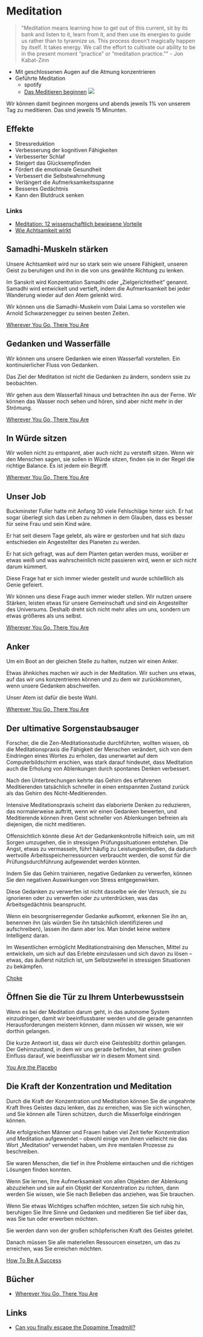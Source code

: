 # Meditation

> "Meditation means learning how to get out of this current, sit by its bank and listen to it, learn from it, and then use its energies to guide us rather than to tyrannize us. This process doesn’t magically happen by itself. It takes energy. We call the effort to cultivate our ability to be in the present moment “practice” or “meditation practice.”" - Jon Kabat-Zinn

- Mit geschlossenen Augen auf die Atmung konzentrieren
- Geführte Meditation
    + spotify
    + [Das Meditieren beginnen](https://open.spotify.com/episode/1Cojh3ByBDQiHiRj6siyMI?si=oSXg9MiMTc2NYR0zGeYJ5A&nd=1)
![](meditieren.jpeg)

Wir können damit beginnen morgens und abends jeweils 1% von unserem Tag zu meditieren. Das sind jeweils 15 Minunten.
    
## Effekte

- Stressreduktion
- Verbesserung der kognitiven Fähigkeiten
- Verbesserter Schlaf
- Steigert das Glücksempfinden
- Fördert die emotionale Gesundheit
- Verbessert die Selbstwahrnehmung
- Verlängert die Aufmerksamkeitsspanne
- Besseres Gedächtnis
- Kann den Blutdruck senken

### Links

- [Meditation: 12 wissenschaftlich bewiesene Vorteile](https://www.brainperform.de/meditation-vorteile/)
- [Wie Achtsamkeit wirkt](https://www.spektrum.de/news/meditation-wie-achtsamkeit-wirkt/1940368#Echobox=1640676407)

## Samadhi-Muskeln stärken

Unsere Achtsamkeit wird nur so stark sein wie unsere Fähigkeit, unseren Geist zu beruhigen und ihn in die von uns gewählte Richtung zu lenken.

Im Sanskrit wird Konzentration Samadhi oder „Zielgerichtetheit“ genannt. Samadhi wird entwickelt und vertieft, indem die Aufmerksamkeit bei jeder Wanderung wieder auf den Atem gelenkt wird.

Wir können uns die Samadhi-Muskeln vom Dalai Lama so vorstellen wie Arnold Schwarzenegger zu seinen besten Zeiten.

[Wherever You Go, There You Are](https://www.goodreads.com/book/show/14096.Wherever_You_Go_There_You_Are)

## Gedanken und Wasserfälle

Wir können uns unsere Gedanken wie einen Wasserfall vorstellen. Ein kontinuierlicher Fluss von Gedanken.

Das Ziel der Meditation ist nicht die Gedanken zu ändern, sondern ssie zu beobachten.

Wir gehen aus dem Wasserfall hinaus und betrachten ihn aus der Ferne. Wir können das Wasser noch sehen und hören, sind aber nicht mehr in der Strömung.

[Wherever You Go, There You Are](https://www.goodreads.com/book/show/14096.Wherever_You_Go_There_You_Are)

## In Würde sitzen

Wir wollen nicht zu entspannt, aber auch nicht zu versteift sitzen. Wenn wir den Menschen sagen, sie sollen in Würde sitzen, finden sie in der Regel die richtige Balance. Es ist jedem ein Begriff.

[Wherever You Go, There You Are](https://www.goodreads.com/book/show/14096.Wherever_You_Go_There_You_Are)

## Unser Job

Buckminster Fuller hatte mit Anfang 30 viele Fehlschläge hinter sich. Er hat sogar überlegt sich das Leben zu nehmen in dem Glauben, dass es besser für seine Frau und sein Kind wäre.

Er hat seit diesem Tage gelebt, als wäre er gestorben und hat sich dazu entschieden ein Angestellter des Planeten zu werden.

Er hat sich gefragt, was auf dem Planten getan werden muss, worüber er etwas weiß und was wahrscheinlich nicht passieren wird, wenn er sich nicht darum kümmert.

Diese Frage hat er sich immer wieder gestellt und wurde schließlich als Genie gefeiert.

Wir können uns diese Frage auch immer wieder stellen. Wir nutzen unsere Stärken, leisten etwas für unsere Gemeinschaft und sind ein Angestellter des Universums. Deshalb dreht sich nicht mehr alles um uns, sondern um etwas größeres als uns selbst.

[Wherever You Go, There You Are](https://www.goodreads.com/book/show/14096.Wherever_You_Go_There_You_Are)

## Anker

Um ein Boot an der gleichen Stelle zu halten, nutzen wir einen Anker. 

Etwas ähnkiches machen wir auch in der Meditation. Wir suchen uns etwas, auf das wir uns konzentrieren können und zu dem wir zurückkommen, wenn unsere Gedanken abschweifen.

Unser Atem ist dafür die beste Wahl. 

[Wherever You Go, There You Are](https://www.goodreads.com/book/show/14096.Wherever_You_Go_There_You_Are)

## Der ultimative Sorgenstaubsauger

Forscher, die die Zen-Meditationsstudie durchführten, wollten wissen, ob die Meditationspraxis die Fähigkeit der Menschen verändert, sich von dem Eindringen eines Wortes zu erholen, das unerwartet auf dem Computerbildschirm erschien, was stark darauf hindeutet, dass Meditation auch die Erholung von Ablenkungen durch spontanes Denken verbessert. 

Nach den Unterbrechungen kehrte das Gehirn des erfahrenen Meditierenden tatsächlich schneller in einen entspannten Zustand zurück als das Gehirn des Nicht-Meditierenden. 

Intensive Meditationspraxis scheint das elaborierte Denken zu reduzieren, das normalerweise auftritt, wenn wir einen Gedanken bewerten, und Meditierende können ihren Geist schneller von Ablenkungen befreien als diejenigen, die nicht meditieren.

Offensichtlich könnte diese Art der Gedankenkontrolle hilfreich sein, um mit Sorgen umzugehen, die in stressigen Prüfungssituationen entstehen. Die Angst, etwas zu vermasseln, führt häufig zu Leistungseinbußen, da dadurch wertvolle Arbeitsspeicherressourcen verbraucht werden, die sonst für die Prüfungsdurchführung aufgewendet werden könnten. 

Indem Sie das Gehirn trainieren, negative Gedanken zu verwerfen, können Sie den negativen Auswirkungen von Stress entgegenwirken. 

Diese Gedanken zu verwerfen ist nicht dasselbe wie der Versuch, sie zu ignorieren oder zu verwerfen oder zu unterdrücken, was das Arbeitsgedächtnis beansprucht. 

Wenn ein besorgniserregender Gedanke aufkommt, erkennen Sie ihn an, benennen ihn (als würden Sie ihn tatsächlich identifizieren und aufschreiben), lassen ihn dann aber los. Man bindet keine weitere Intelligenz daran.

Im Wesentlichen ermöglicht Meditationstraining den Menschen, Mittel zu entwickeln, um sich auf das Erlebte einzulassen und sich davon zu lösen – etwas, das äußerst nützlich ist, um Selbstzweifel in stressigen Situationen zu bekämpfen.

[Choke](https://www.goodreads.com/book/show/9309079-choke)

## Öffnen Sie die Tür zu Ihrem Unterbewusstsein

Wenn es bei der Meditation darum geht, in das autonome System einzudringen, damit wir beeinflussbarer werden und die gerade genannten Herausforderungen meistern können, dann müssen wir wissen, wie wir dorthin gelangen. 

Die kurze Antwort ist, dass wir durch eine Geistesblitz dorthin gelangen. Der Gehirnzustand, in dem wir uns gerade befinden, hat einen großen Einfluss darauf, wie beeinflussbar wir in diesem Moment sind.

[You Are the Placebo](https://www.goodreads.com/book/show/18051504-you-are-the-placebo)

## Die Kraft der Konzentration und Meditation

Durch die Kraft der Konzentration und Meditation können Sie die ungeahnte Kraft Ihres Geistes dazu lenken, das zu erreichen, was Sie sich wünschen, und Sie können alle Türen schützen, durch die Misserfolge eindringen können. 

Alle erfolgreichen Männer und Frauen haben viel Zeit tiefer Konzentration und Meditation aufgewendet – obwohl einige von ihnen vielleicht nie das Wort „Meditation“ verwendet haben, um ihre mentalen Prozesse zu beschreiben. 

Sie waren Menschen, die tief in ihre Probleme eintauchen und die richtigen Lösungen finden konnten. 

Wenn Sie lernen, Ihre Aufmerksamkeit von allen Objekten der Ablenkung abzuziehen und sie auf ein Objekt der Konzentration zu richten, dann werden Sie wissen, wie Sie nach Belieben das anziehen, was Sie brauchen.

Wenn Sie etwas Wichtiges schaffen möchten, setzen Sie sich ruhig hin, beruhigen Sie Ihre Sinne und Gedanken und meditieren Sie tief über das, was Sie tun oder erwerben möchten. 

Sie werden dann von der großen schöpferischen Kraft des Geistes geleitet. 

Danach müssen Sie alle materiellen Ressourcen einsetzen, um das zu erreichen, was Sie erreichen möchten.

[How To Be A Success](https://www.goodreads.com/book/show/4588224-how-to-be-a-success)

## Bücher

- [Wherever You Go, There You Are](https://www.goodreads.com/book/show/14096.Wherever_You_Go_There_You_Are)

## Links

- [Can you finally escape the Dopamine Treadmill?](https://www.youtube.com/watch?v=lF7Qgsp1TPw)
  
